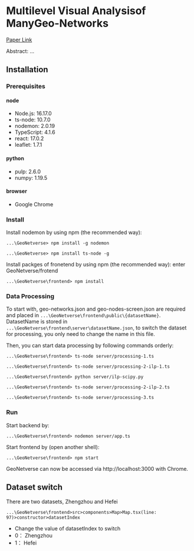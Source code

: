 # Multilevel Visual Analysisof ManyGeo-Networks

[Paper Link](...)

Abstract: ...


## Installation

### Prerequisites

#### node
* Node.js: 16.17.0
* ts-node: 10.7.0
* nodemon: 2.0.19
* TypeScript: 4.1.6
* react: 17.0.2
* leaflet: 1.7.1

#### python
* pulp: 2.6.0
* numpy: 1.19.5

#### browser
* Google Chrome

### Install

Install nodemon by using npm (the recommended way):

```shell script
...\GeoNetverse> npm install -g nodemon
```

```shell script
...\GeoNetverse> npm install ts-node -g 
```

Install packges of fronetend by using npm (the recommended way): enter GeoNetverse/frotend

```shell script
...\GeoNetverse\frontend> npm install
```

### Data Processing

To start with, geo-networks.json and geo-nodes-screen.json are required and placed in ```...\GeoNetverse\frontend\public\{datasetName}```.
DatasetName is stored in ```...\GeoNetverse\frontend\server\datasetName.json```, to switch the dataset for processing, you only need to change the name in this file.

Then, you can start data processing by following commands orderly:

```shell script
...\GeoNetverse\frontend> ts-node server/processing-1.ts
```

```shell script
...\GeoNetverse\frontend> ts-node server/processing-2-ilp-1.ts
```

```shell script
...\GeoNetverse\frontend> python server/ilp-scipy.py
```

```shell script
...\GeoNetverse\frontend> ts-node server/processing-2-ilp-2.ts
```

```shell script
...\GeoNetverse\frontend> ts-node server/processing-3.ts
```

### Run

Start backend by:

```shell script
...\GeoNetverse\frontend> nodemon server/app.ts
```

Start frontend by (open another shell): 

```shell script
...\GeoNetverse\frontend> npm start
```

GeoNetverse can now be accessed via http://localhost:3000 with Chrome.

## Dataset switch

There are two datasets, Zhengzhou and Hefei

```shell script
...\GeoNetverse\frontend>src>components>Map>Map.tsx(line: 97)>constructor>datasetIndex
```

* Change the value of datasetIndex to switch
* 0： Zhengzhou
* 1： Hefei

